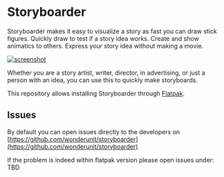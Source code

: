 # Storyboarder

Storyboarder makes it easy to visualize a story as fast you can draw stick figures. Quickly draw to test if a story idea works. Create and show animatics to others. Express your story idea without making a movie.

[![screenshot](https://user-images.githubusercontent.com/441117/27712058-4404e214-5cf3-11e7-8fa3-b88ae924d154.gif)](https://www.wonderunit.com/storyboarder)

Whether you are a story artist, writer, director, in advertising, or just a person with an idea, you can use this to quickly make storyboards.

This repository allows installing Storyboarder through [Flatpak](https://flatpak.org).

## Issues

By default you can open issues directly to the developers on [https://github.com/wonderunit/storyboarder](https://github.com/wonderunit/storyboarder)

If the problem is indeed within flatpak version please open issues under: 
TBD